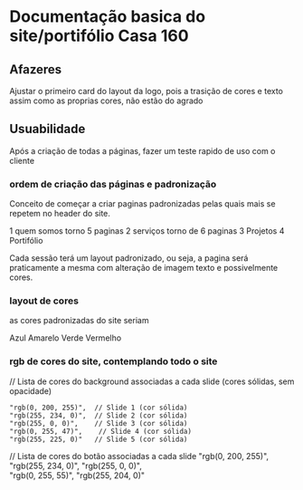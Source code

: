# Documentação basica do site/portifólio Casa 160 

## Afazeres

Ajustar o primeiro card do layout da logo, pois a trasição de cores e texto assim como as proprias cores, não estão do agrado

## Usuabilidade

Após a criação de todas a páginas, fazer um teste rapido de uso com o cliente

### ordem de criação das páginas e padronização

Conceito de começar a criar paginas padronizadas pelas quais mais se repetem no header do site.

1 quem somos torno   5 paginas
2 serviços torno de 6 paginas
3 Projetos
4 Portifólio

Cada sessão terá um layout padronizado, ou seja, a pagina será praticamente a mesma com alteração de imagem texto e possivelmente cores.

### layout de cores

as cores padronizadas do site seriam

Azul
Amarelo
Verde
Vermelho

### rgb de cores do site, contemplando todo o site 

// Lista de cores do background associadas a cada slide (cores sólidas, sem opacidade)

    "rgb(0, 200, 255)",  // Slide 1 (cor sólida)
    "rgb(255, 234, 0)",  // Slide 2 (cor sólida)
    "rgb(255, 0, 0)",    // Slide 3 (cor sólida)
    "rgb(0, 255, 47)",    // Slide 4 (cor sólida)
    "rgb(255, 225, 0)"   // Slide 5 (cor sólida)

// Lista de cores do botão associadas a cada slide
    "rgb(0, 200, 255)",        
    "rgb(255, 234, 0)", 
    "rgb(255, 0, 0)",  
    "rgb(0, 255, 55)", 
    "rgb(255, 204, 0)"  






